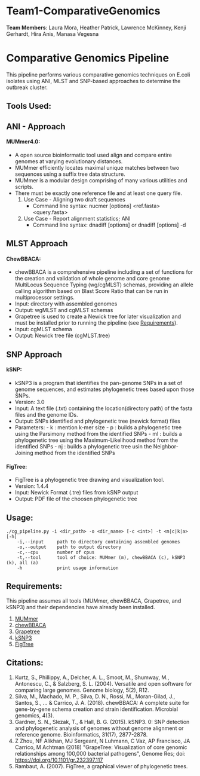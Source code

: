 # Team1-ComparativeGenomics

**Team Members**: Laura Mora, Heather Patrick, Lawrence McKinney, Kenji Gerhardt, Hira Anis, Manasa Vegesna 

# Comparative Genomics Pipeline

This pipeline performs various comparative genomics techniques on E.coli isolates using ANI, MLST and SNP-based approaches to determine the outbreak cluster. 

## Tools Used:

## ANI - Approach
	
#### MUMmer4.0:	
   * A open source bioinformatic tool used align and compare entire genomes at varying evolutionary distances.
   * MUMmer efficiently locates maximal unique matches between two sequences using a suffix tree data structure.
   * MUMmer is a modular design comprising of many various utilities and scripts.
   * There must be exactly one reference file and at least one query file.
     1. Use Case - Aligning two draft sequences
         * Command line syntax: nucmer [options] <ref.fasta> <query.fasta>
     2. Use Case - Report alignment statistics; ANI
         * Command line syntax: dnadiff  [options]  <reference>  <query> or dnadiff  [options]  -d <delta file>
   
## MLST Approach

#### ChewBBACA:	
   * chewBBACA is a comprehensive pipeline including a set of functions for the creation and validation of whole genome and core genome MultiLocus Sequence Typing (wg/cgMLST) schemas, providing an allele calling algorithm based on Blast Score Ratio that can be run in multiprocessor settings.
   * Input: directory with assembled genomes
   * Output: wgMLST and cgMLST schemas
   * Grapetree is used to create a Newick tree for later visualization and must be installed prior to running the pipeline (see [Requirements](#Requirements)).
   * Input: cgMLST schema
   * Output: Newick tree file (cgMLST.tree)	
   
## SNP Approach

#### kSNP:
   * kSNP3 is a program that identifies the pan-genome SNPs in a set of genome sequences, and estimates
phylogenetic trees based upon those SNPs. 
   * Version: 3.0
   * Input: A text file (.txt) containing the location(directory path) of the fasta files and the genome IDs.
   * Output: SNPs identified and phylogenetic tree (newick format) files
   * Parameters: - k : mention k-mer size 
		 - p : builds a phylogenetic tree using the Parsimony method from the identified SNPs
		 - ml : builds a phylogenetic tree using the Maximum-Likelihood method from the identified SNPs
		 - nj : builds a phylogenetic tree usin the Neighbor-Joining method from the identified SNPs

#### FigTree:
   * FigTree is a phylogenetic tree drawing and visualization tool. 
   * Version: 1.4.4
   * Input: Newick Format (.tre) files from kSNP output
   * Output: PDF file of the choosen phylogenetic tree

## Usage:
```
./cg_pipeline.py -i <dir_path> -o <dir_name> [-c <int>] -t <m|c|k|a> [-h]
    -i,--input     path to directory containing assembled genomes
    -o,--output    path to output directory
    -c,--cpu       number of cpus
    -t,--tool      tool of choice: MUMmer (m), chewBBACA (c), kSNP3 (k), all (a)
    -h             print usage information    
```

## Requirements:
This pipeline assumes all tools (MUMmer, chewBBACA, Grapetree, and kSNP3) and their dependencies have already been installed.
1. [MUMmer](http://mummer.sourceforge.net/)
2. [chewBBACA](https://github.com/B-UMMI/chewBBACA) 
3. [Grapetree](https://github.com/achtman-lab/GrapeTree)
4. [kSNP3](https://sourceforge.net/projects/ksnp/)
5. [FigTree](http://tree.bio.ed.ac.uk/software/figtree/)

## Citations:

1) Kurtz, S., Phillippy, A., Delcher, A. L., Smoot, M., Shumway, M., Antonescu, C., & Salzberg, S. L. (2004). Versatile and open software for comparing large genomes. Genome biology, 5(2), R12.
2) Silva, M., Machado, M. P., Silva, D. N., Rossi, M., Moran-Gilad, J., Santos, S., ... & Carrico, J. A. (2018). chewBBACA: A complete suite for gene-by-gene schema creation and strain identification. Microbial genomics, 4(3).
3) Gardner, S. N., Slezak, T., & Hall, B. G. (2015). kSNP3. 0: SNP detection and phylogenetic analysis of genomes without genome alignment or reference genome. Bioinformatics, 31(17), 2877-2878.
4) Z Zhou, NF Alikhan, MJ Sergeant, N Luhmann, C Vaz, AP Francisco, JA Carrico, M Achtman (2018) "GrapeTree: Visualization of core genomic relationships among 100,000 bacterial pathogens", Genome Res; doi: https://doi.org/10.1101/gr.232397.117
5) Rambaut, A. (2007). FigTree, a graphical viewer of phylogenetic trees.
